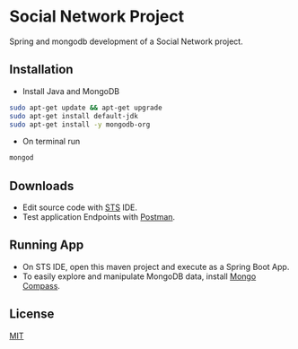# Social Network Project

Spring and mongodb development of a Social Network project.

## Installation

* Install Java and MongoDB

```bash
sudo apt-get update && apt-get upgrade
sudo apt-get install default-jdk
sudo apt-get install -y mongodb-org
```

* On terminal run

```bash
mongod
```

## Downloads

* Edit source code with [STS](https://spring.io/tools) IDE.
* Test application Endpoints with [Postman](https://www.getpostman.com/downloads/).

## Running App

* On STS IDE, open this maven project and execute as a Spring Boot App.
* To easily explore and manipulate MongoDB data, install [Mongo Compass](https://www.mongodb.com/products/compass).



## License
[MIT](https://choosealicense.com/licenses/mit/)
